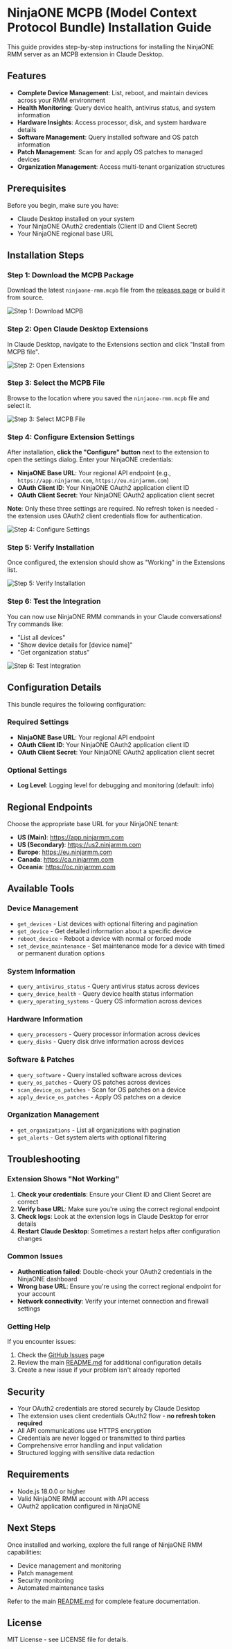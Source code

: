 # NinjaONE MCPB (Model Context Protocol Bundle) Installation Guide

This guide provides step-by-step instructions for installing the NinjaONE RMM server as an MCPB extension in Claude Desktop.

## Features

- **Complete Device Management**: List, reboot, and maintain devices across your RMM environment
- **Health Monitoring**: Query device health, antivirus status, and system information
- **Hardware Insights**: Access processor, disk, and system hardware details
- **Software Management**: Query installed software and OS patch information
- **Patch Management**: Scan for and apply OS patches to managed devices
- **Organization Management**: Access multi-tenant organization structures

## Prerequisites

Before you begin, make sure you have:
- Claude Desktop installed on your system
- Your NinjaONE OAuth2 credentials (Client ID and Client Secret)
- Your NinjaONE regional base URL

## Installation Steps

### Step 1: Download the MCPB Package

Download the latest `ninjaone-rmm.mcpb` file from the [releases page](https://github.com/Lungshot/NinjaOneMCP/releases) or build it from source.

![Step 1: Download MCPB](docs/images/mcpb-step1.png)

### Step 2: Open Claude Desktop Extensions

In Claude Desktop, navigate to the Extensions section and click "Install from MCPB file".

![Step 2: Open Extensions](docs/images/mcpb-step2.png)

### Step 3: Select the MCPB File

Browse to the location where you saved the `ninjaone-rmm.mcpb` file and select it.

![Step 3: Select MCPB File](docs/images/mcpb-step3.png)

### Step 4: Configure Extension Settings

After installation, **click the "Configure" button** next to the extension to open the settings dialog. Enter your NinjaONE credentials:

- **NinjaONE Base URL**: Your regional API endpoint (e.g., `https://app.ninjarmm.com`, `https://eu.ninjarmm.com`)
- **OAuth Client ID**: Your NinjaONE OAuth2 application client ID
- **OAuth Client Secret**: Your NinjaONE OAuth2 application client secret

**Note**: Only these three settings are required. No refresh token is needed - the extension uses OAuth2 client credentials flow for authentication.

![Step 4: Configure Settings](docs/images/mcpb-step4.png)

### Step 5: Verify Installation

Once configured, the extension should show as "Working" in the Extensions list.

![Step 5: Verify Installation](docs/images/mcpb-step5.png)

### Step 6: Test the Integration

You can now use NinjaONE RMM commands in your Claude conversations! Try commands like:
- "List all devices"
- "Show device details for [device name]"
- "Get organization status"

![Step 6: Test Integration](docs/images/mcpb-step6.png)

## Configuration Details

This bundle requires the following configuration:

### Required Settings

- **NinjaONE Base URL**: Your regional API endpoint
- **OAuth Client ID**: Your NinjaONE OAuth2 application client ID
- **OAuth Client Secret**: Your NinjaONE OAuth2 application client secret

### Optional Settings

- **Log Level**: Logging level for debugging and monitoring (default: info)

## Regional Endpoints

Choose the appropriate base URL for your NinjaONE tenant:

- **US (Main)**: https://app.ninjarmm.com
- **US (Secondary)**: https://us2.ninjarmm.com
- **Europe**: https://eu.ninjarmm.com
- **Canada**: https://ca.ninjarmm.com
- **Oceania**: https://oc.ninjarmm.com

## Available Tools

### Device Management
- `get_devices` - List devices with optional filtering and pagination
- `get_device` - Get detailed information about a specific device
- `reboot_device` - Reboot a device with normal or forced mode
- `set_device_maintenance` - Set maintenance mode for a device with timed or permanent duration options

### System Information
- `query_antivirus_status` - Query antivirus status across devices
- `query_device_health` - Query device health status information
- `query_operating_systems` - Query OS information across devices

### Hardware Information
- `query_processors` - Query processor information across devices
- `query_disks` - Query disk drive information across devices

### Software & Patches
- `query_software` - Query installed software across devices
- `query_os_patches` - Query OS patches across devices
- `scan_device_os_patches` - Scan for OS patches on a device
- `apply_device_os_patches` - Apply OS patches on a device

### Organization Management
- `get_organizations` - List all organizations with pagination
- `get_alerts` - Get system alerts with optional filtering

## Troubleshooting

### Extension Shows "Not Working"

1. **Check your credentials**: Ensure your Client ID and Client Secret are correct
2. **Verify base URL**: Make sure you're using the correct regional endpoint
3. **Check logs**: Look at the extension logs in Claude Desktop for error details
4. **Restart Claude Desktop**: Sometimes a restart helps after configuration changes

### Common Issues

- **Authentication failed**: Double-check your OAuth2 credentials in the NinjaONE dashboard
- **Wrong base URL**: Ensure you're using the correct regional endpoint for your account
- **Network connectivity**: Verify your internet connection and firewall settings

### Getting Help

If you encounter issues:
1. Check the [GitHub Issues](https://github.com/Lungshot/NinjaOneMCP/issues) page
2. Review the main [README.md](README.md) for additional configuration details
3. Create a new issue if your problem isn't already reported

## Security

- Your OAuth2 credentials are stored securely by Claude Desktop
- The extension uses client credentials OAuth2 flow - **no refresh token required**
- All API communications use HTTPS encryption
- Credentials are never logged or transmitted to third parties
- Comprehensive error handling and input validation
- Structured logging with sensitive data redaction

## Requirements

- Node.js 18.0.0 or higher
- Valid NinjaONE RMM account with API access
- OAuth2 application configured in NinjaONE

## Next Steps

Once installed and working, explore the full range of NinjaONE RMM capabilities:
- Device management and monitoring
- Patch management
- Security monitoring
- Automated maintenance tasks

Refer to the main [README.md](README.md) for complete feature documentation.

## License

MIT License - see LICENSE file for details.